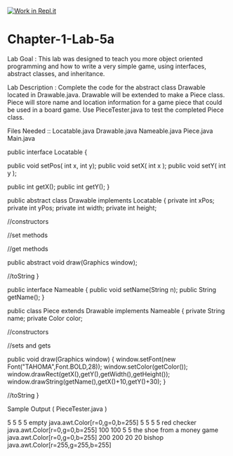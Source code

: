 [![Work in Repl.it](https://classroom.github.com/assets/work-in-replit-14baed9a392b3a25080506f3b7b6d57f295ec2978f6f33ec97e36a161684cbe9.svg)](https://classroom.github.com/online_ide?assignment_repo_id=4353459&assignment_repo_type=AssignmentRepo)
# Chapter-1-Lab-5a

Lab Goal :   This lab was designed to teach you more object oriented programming and how to write a very simple game, using interfaces, abstract classes, and inheritance.

Lab Description :   Complete the code for the abstract class Drawable located in Drawable.java.  Drawable will be extended to make a Piece class.  Piece will store name and location information for a game piece that could be used in a board game.  Use PieceTester.java to test the completed Piece class.

Files Needed ::
Locatable.java
Drawable.java
Nameable.java
Piece.java
Main.java

public interface Locatable
{

  public void setPos( int x, int y);
  public void setX( int x );
  public void setY( int y );
	
  public int getX();
  public int getY();
}


public abstract class Drawable implements Locatable
{
   private int xPos;
   private int yPos;
   private int width;
   private int height;


   //constructors


   //set methods

	
   //get methods

	
   public abstract void draw(Graphics window);

	
   //toString
}


public interface Nameable
{
   public void setName(String n);
   public String getName();
}


public class Piece extends Drawable implements Nameable
{
   private String name;
   private Color color;
	
   //constructors


   //sets and gets

	
   public void draw(Graphics window)
   {
	window.setFont(new Font("TAHOMA",Font.BOLD,28));
	window.setColor(getColor());
	window.drawRect(getX(),getY(),getWidth(),getHeight());
	window.drawString(getName(),getX()+10,getY()+30);
   }
	
   //toString
}

Sample Output ( PieceTester.java )

5 5 5 5 empty java.awt.Color[r=0,g=0,b=255]
5 5 5 5 red checker java.awt.Color[r=0,g=0,b=255]
100 100 5 5 the shoe from a money game java.awt.Color[r=0,g=0,b=255]
200 200 20 20 bishop java.awt.Color[r=255,g=255,b=255]
